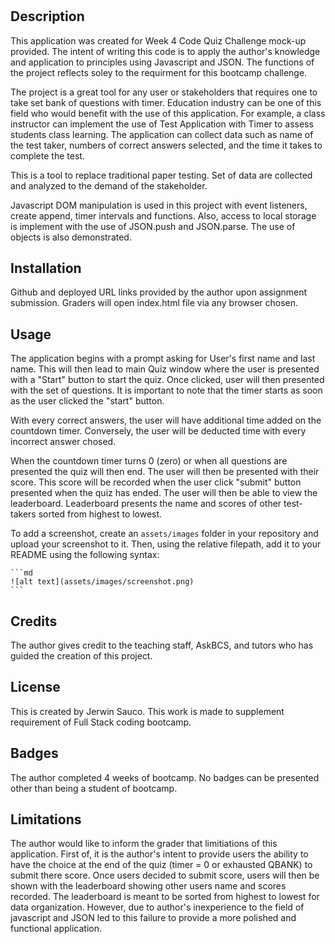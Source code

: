 # <Test Application with Timer>

## Description

This application was created for Week 4 Code Quiz Challenge mock-up provided. The intent of writing this code is to apply the author's knowledge and application to principles using Javascript and JSON. The functions of the project reflects soley to the requirment for this bootcamp challenge.  

The project is a great tool for any user or stakeholders that requires one to take set bank of questions with timer. Education industry can be one of this field who would benefit with the use of this application. For example, a class instructor can implement the use of Test Application with Timer to assess students class learning. The application can collect data such as name of the test taker, numbers of correct answers selected, and the time it takes to complete the test.

This is a tool to replace traditional paper testing. Set of data are collected and analyzed to the demand of the stakeholder. 

Javascript DOM manipulation is used in this project with event listeners, create append, timer intervals and functions. Also, access to local storage is implement with the use of JSON.push and JSON.parse. The use of objects is also demonstrated. 

## Installation

Github and deployed URL links provided by the author upon assignment submission. Graders will open index.html file via any browser chosen. 

## Usage

The application begins with a prompt asking for User's first name and last name. This will then lead to main Quiz window where the user is presented with a "Start" button to start the quiz. Once clicked, user will then presented with the set of questions. It is important to note that the timer starts as soon as the user clicked the "start" button. 

With every correct answers, the user will have additional time added on the countdown timer. Conversely, the user will be deducted time with every incorrect answer chosed. 

When the countdown timer turns 0 (zero) or when all questions are presented the quiz will then end. The user will then be presented with their score. This score will be recorded when the user click "submit" button presented  when the quiz has ended. The user will then be able to view the leaderboard. Leaderboard presents the name and scores of other test-takers sorted from highest to lowest. 

To add a screenshot, create an `assets/images` folder in your repository and upload your screenshot to it. Then, using the relative filepath, add it to your README using the following syntax:

    ```md
    ![alt text](assets/images/screenshot.png)
    ```

## Credits

The author gives credit to the teaching staff, AskBCS, and tutors who has guided the creation of this project. 

## License

This is created by Jerwin Sauco. This work is made to supplement requirement of Full Stack coding bootcamp. 

## Badges

The author completed 4 weeks of bootcamp. No badges can be presented other than being a student of bootcamp.

## Limitations 

The author would like to inform the grader that limitiations of this application. First of, it is the author's intent to provide users the ability to have the choice at the end of the quiz (timer = 0 or exhausted QBANK) to submit there score. Once users decided to submit score, users will then be shown with the leaderboard showing other users name and scores recorded. The leaderboard is meant to be sorted from highest to lowest for data organization. However, due to author's inexperience to the field of javascript and JSON led to this failure to provide a more polished and functional application. 